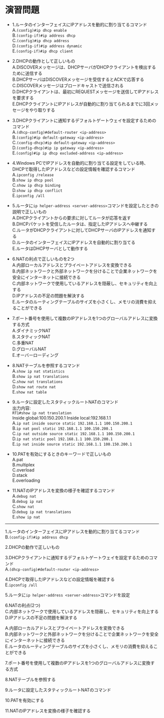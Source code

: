 # 演習問題
- 1.ルータのインターフェイスにIPアドレスを動的に割り当てるコマンド  
A.`(config)#ip dhcp enable`  
B.`(config-if)#ip address dhcp`  
C.`(config)#ip dhcp address`  
D.`(config-if)#ip address dynamic`  
E.`(config-if)#ip dhcp client`

- 2.DHCPの動作として正しいもの  
A.DISCOVERメッセージは、DHCPサーバがDHCPクライアントを検出するために送信する  
B.DHCPサーバはDISCOVERメッセージを受信するとACKで応答する  
C.DISCOVERメッセージはブロードキャストで送信される  
D.DHCPクライアントは、最初にREQUESTメッセージを送信してIPアドレスを要求する  
E.DHCPクライアントにIPアドレスが自動的に割り当てられるまでに3回メッセージをやり取りする

- 3.DHCPクライアントに通知するデフォルトゲートウェイを設定するためのコマンド  
A.`(dhcp-config)#default-router <ip-address>`  
B.`(config)#ip default-gateway <ip-address>`  
C.`(config-dhcp)#ip default-gateway <ip-address>`  
D.`(config-dhcp)#ip ip gateway <ip-address>`  
E.`(config)#ip ip dhcp excluded-address <ip-address>`

- 4.Windows PCでIPアドレスを自動的に割り当てる設定をしている時、DHCPで取得したIPアドレスなどの設定情報を確認するコマンド  
A.`ipconfig /release`  
B.`show ip dhcp pool`  
C.`show ip dhcp binding`  
D.`show ip dhcp conflict`  
E.`ipconfig /all`

- 5.ルータに`ip helper-address <server-address>`コマンドを設定したときの説明で正しいもの  
A.DHCPクライアントからの要求に対してルータが応答を返す  
B.DHCPパケットを受信したルータは、指定したIPアドレスへ中継する  
C.ルータがDHCPクライアントに対してDHCPサーバのIPアドレスを通知する  
D.ルータのインターフェイスにIPアドレスを自動的に割り当てる  
E.ルータはDHCPサーバとして動作する

- 6.NATの利点で正しいものを2つ  
A.内部ローカルアドレスとプライベートアドレスを変換できる  
B.内部ネットワークと外部ネットワークを分けることで企業ネットワークを安全にインターネットに接続できる  
C.内部ネットワークで使用しているアドレスを隠蔽し、セキュリティを向上する  
D.IPアドレスの不足の問題を解決する  
E.ルータのルーティングテーブルのサイズを小さくし、メモリの消費を抑えることができる

- 7.ポート番号を使用して複数のIPアドレスを1つのグローバルアドレスに変換する方式  
A.ダイナミックNAT  
B.スタティックNAT  
C.多重NAT  
D.グローバルNAT  
E.オーバーローディング

- 8.NATテーブルを参照するコマンド  
A.`show ip nat statistics`  
B.`show ip nat translations`  
C.`show nat translations`  
D.`show nat route nat`  
E.`show nat table`

- 9.ルータに設定したスタティックルートNATのコマンド  
出力内容:  
`RT1#show ip nat translation`  
Inside global:100.150.200.1 Inside local:192.168.1.1  
A.`ip nat inside source static 192.168.1.1 100.150.200.1`  
B.`ip nat pool static 192.168.1.1 100.150.200.1`  
C.`ip nat outside source static 192.168.1.1 100.150.200.1`  
D.`ip nat static pool 192.168.1.1 100.150.200.1`  
E.`ip nat inside source static 192.168.1.1 100.150.200.1`

- 10.PATを有効にするときのキーワードで正しいもの  
A.pat  
B.multiplex  
C.overload  
D.stack  
E.overloading

- 11.NATのIPアドレスを変換の様子を確認するコマンド  
A.`debug nat`  
B.`debug ip nat`  
C.`show nat`  
D.`debug ip nat translations`  
E.`show ip nat`

---
1.ルータのインターフェイスにIPアドレスを動的に割り当てるコマンド  
B.`(config-if)#ip address dhcp`

2.DHCPの動作で正しいもの

3.DHCPクライアントに通知するデフォルトゲートウェイを設定するためのコマンド  
A.`(dhcp-config)#default-router <ip-address>`

4.DHCPで取得したIPアドレスなどの設定情報を確認する  
E.`ipconfig /all`

5.ルータに`ip helper-address <server-address>`コマンドを設定

6.NATの利点(2つ)  
C.内部ネットワークで使用しているアドレスを隠蔽し、セキュリティを向上する  
D.IPアドレスの不足の問題を解決する

A.内部ローカルアドレスとプライベートアドレスを変換できる  
B.内部ネットワークと外部ネットワークを分けることで企業ネットワークを安全にインターネットに接続できる  
E.ルータのルーティングテーブルのサイズを小さくし、メモリの消費を抑えることができる

7.ポート番号を使用して複数のIPアドレスを1つのグローバルアドレスに変換する方式

8.NATテーブルを参照する

9.ルータに設定したスタティックルートNATのコマンド

10.PATを有効にする

11.NATのIPアドレスを変換の様子を確認する
